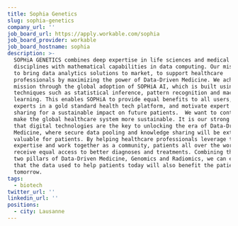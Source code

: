 ```yaml
---
title: Sophia Genetics
slug: sophia-genetics
company_url: ''
job_board_url: https://apply.workable.com/sophia
job_board_provider: workable
job_board_hostname: sophia
description: >-
  SOPHiA GENETICS combines deep expertise in life sciences and medical
  disciplines with mathematical capabilities in data computing. Our mission is
  to bring data analytics solutions to market, to support healthcare
  professionals by maximizing the power of Data-Driven Medicine. We achieve this
  mission through the global adoption of SOPHiA AI, which is built using
  techniques such as statistical inference, pattern recognition and machine
  learning. This enables SOPHiA to provide equal benefits to all users, unite
  experts in a gold standard health tech platform, and motivate expert knowledge
  sharing for a sustainable impact on future patients.  We want to contribute to
  make the global healthcare system more sustainable. It is our strong belief
  that digital technologies are the key to unlocking the era of Data-Driven
  Medicine, where secure data pooling and knowledge sharing will be extremely
  valuable for patients. By helping healthcare professionals leverage their
  expertise and work together as a community, patients all over the world can
  receive equal access to better diagnoses and treatments. Combining the first
  two pillars of Data-Driven Medicine, Genomics and Radiomics, we can ensure
  that the data used to help patients today will also benefit the patients of
  tomorrow.
tags:
  - biotech
twitter_url: ''
linkedin_url: ''
positions:
  - city: Lausanne
---
```

